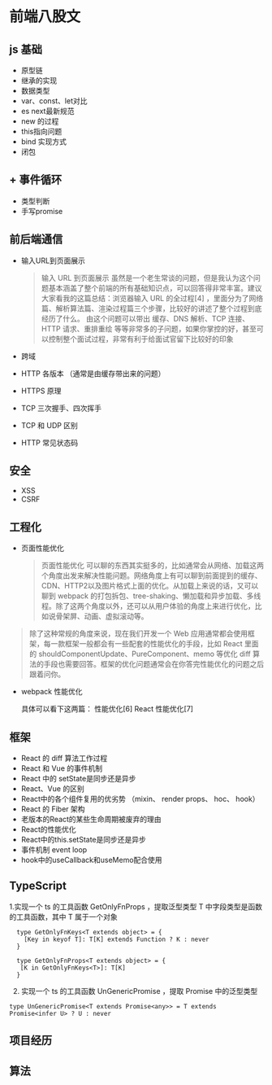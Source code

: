 # 前端八股文

## js 基础
  + 原型链
  + 继承的实现
  + 数据类型
  + var、const、let对比
  + es next最新规范
  + new 的过程
  + this指向问题
  + bind 实现方式
  + 闭包
## + 事件循环
  + 类型判断
  + 手写promise
## 前后端通信
  + 输入URL到页面展示
      > 输入 URL 到页面展示 虽然是一个老生常谈的问题，但是我认为这个问题基本涵盖了整个前端的所有基础知识点，可以回答得非常丰富。建议大家看我的这篇总结：浏览器输入 URL 的全过程[4] ，里面分为了网络篇、解析算法篇、渲染过程篇三个步骤，比较好的讲述了整个过程到底经历了什么。
      > 由这个问题可以带出 缓存、DNS 解析、TCP 连接、HTTP 请求、重排重绘 等等非常多的子问题，如果你掌控的好，甚至可以控制整个面试过程，非常有利于给面试官留下比较好的印象
  + 跨域

  + HTTP 各版本 （通常是由缓存带出来的问题）
  + HTTPS 原理
  + TCP 三次握手、四次挥手
  + TCP 和 UDP 区别
  + HTTP 常见状态码

## 安全
  + XSS
  + CSRF
## 工程化
  + 页面性能优化
    > 页面性能优化 可以聊的东西其实挺多的，比如通常会从网络、加载这两个角度出发来解决性能问题。网络角度上有可以聊到前面提到的缓存、CDN、HTTP2以及图片格式上面的优化。从加载上来说的话，又可以聊到 webpack 的打包拆包、tree-shaking、懒加载和异步加载、多线程。除了这两个角度以外，还可以从用户体验的角度上来进行优化，比如说骨架屏、动画、虚拟滚动等。

   > 除了这种常规的角度来说，现在我们开发一个 Web 应用通常都会使用框架，每一款框架一般都会有一些配套的性能优化的手段，比如 React 里面的 shouldComponentUpdate、PureComponent、memo 等优化 diff 算法的手段也需要回答。框架的优化问题通常会在你答完性能优化的问题之后跟着问你。

  + webpack 性能优化

    具体可以看下这两篇：
    性能优化[6]
    React 性能优化[7]
## 框架
  + React 的 diff 算法工作过程
  + React 和 Vue 的事件机制
  + React 中的 setState是同步还是异步
  + React、Vue 的区别
  + React中的各个组件复用的优劣势 （mixin、 render props、 hoc、 hook）
  + React 的 Fiber 架构
  + 老版本的React的某些生命周期被废弃的理由
  + React的性能优化
  + React中的this.setState是同步还是异步
  + 事件机制 event loop
  + hook中的useCallback和useMemo配合使用
## TypeScript
  1.实现一个 ts 的工具函数 GetOnlyFnProps<T> ，提取泛型类型 T 中字段类型是函数的工具函数，其中 T 属于一个对象
  ```
    type GetOnlyFnKeys<T extends object> = {
      [Key in keyof T]: T[K] extends Function ? K : never
    }
  
    type GetOnlyFnProps<T extends object> = {
     [K in GetOnlyFnKeys<T>]: T[K]
    }
  ```
  2. 实现一个 ts 的工具函数 UnGenericPromise<T> ，提取 Promise 中的泛型类型
  ```
  type UnGenericPromise<T extends Promise<any>> = T extends Promise<infer U> ? U : never
  ```


## 项目经历
## 算法